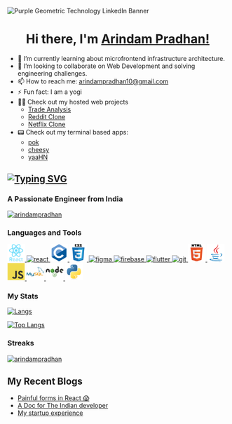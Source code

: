 ![Purple Geometric Technology LinkedIn Banner](./intro.gif)



<h1 align="center">Hi there, I'm <a href="https://arindampradhan.github.io">Arindam Pradhan!</a></h1>

- 🌱 I’m currently learning about microfrontend infrastructure architecture. 
- 👯 I’m looking to collaborate on Web Development and solving engineering challenges.
- 📫 How to reach me: arindampradhan10@gmail.com
- ⚡ Fun fact: I am a yogi  
- 👨‍💻 Check out my hosted web projects  
   - [Trade Analysis](https://tradeanalysis.vercel.app/)
   - [Reddit Clone](https://reddit-beat.netlify.com/)
   - [Netflix Clone](https://moviechill.netlify.com/)
- 📟 Check out my terminal based apps:
   - [pok](https://github.com/arindampradhan/pok)
   - [cheesy](https://github.com/arindampradhan/cheesy)
   - [yaaHN](https://github.com/arindampradhan/yaaHN)

</details></li></ul></ul> 

## [![Typing SVG](https://readme-typing-svg.herokuapp.com?font=Lobster&size=45&duration=3000&center=true&width=1000&height=70&lines=My+Contributions;Languages+And+Tools;Github+Stats)](https://git.io/typing-svg)


<h3>A Passionate Engineer from India</h3>


<p align="left"> <a href="https://github.com/arindampradhan"><img src="https://github-profile-trophy.vercel.app/?username=arindampradhan&theme=juicyfresh&no-frame=true&row=1&&margin-w=20&no-bg=true" alt="arindampradhan" /></a> </p>



<h3 align="left">Languages and Tools</h3>
<p align="left"> 
<a href="https://reactjs.org/" target="_blank" rel="noreferrer"> <img src="https://raw.githubusercontent.com/devicons/devicon/master/icons/react/react-original-wordmark.svg" alt="react" width="40" height="40"/> </a>
<a href="https://vuejs.org/" target="_blank" rel="noreferrer"> <img src="https://cdn.jsdelivr.net/gh/devicons/devicon@latest/icons/vuejs/vuejs-original.svg" alt="react" width="40" height="40"/> </a>
<a href="https://www.cprogramming.com/" target="_blank" rel="noreferrer"> <img src="https://raw.githubusercontent.com/devicons/devicon/master/icons/c/c-original.svg" alt="c" width="40" height="40"/> </a> 
<a href="https://www.w3schools.com/css/" target="_blank" rel="noreferrer"> <img src="https://raw.githubusercontent.com/devicons/devicon/master/icons/css3/css3-original-wordmark.svg" alt="css3" width="40" height="40"/> </a> 
<a href="https://www.figma.com/" target="_blank" rel="noreferrer"> <img src="https://www.vectorlogo.zone/logos/figma/figma-icon.svg" alt="figma" width="40" height="40"/> </a> 
<a href="https://firebase.google.com/" target="_blank" rel="noreferrer"> <img src="https://www.vectorlogo.zone/logos/firebase/firebase-icon.svg" alt="firebase" width="40" height="40"/> </a> 
<a href="https://flutter.dev" target="_blank" rel="noreferrer"> <img src="https://www.vectorlogo.zone/logos/flutterio/flutterio-icon.svg" alt="flutter" width="40" height="40"/> </a> 
<a href="https://git-scm.com/" target="_blank" rel="noreferrer"> <img src="https://www.vectorlogo.zone/logos/git-scm/git-scm-icon.svg" alt="git" width="40" height="40"/> </a> 
<a href="https://www.w3.org/html/" target="_blank" rel="noreferrer"> <img src="https://raw.githubusercontent.com/devicons/devicon/master/icons/html5/html5-original-wordmark.svg" alt="html5" width="40" height="40"/> </a> 
<a href="https://www.java.com" target="_blank" rel="noreferrer"> <img src="https://raw.githubusercontent.com/devicons/devicon/master/icons/java/java-original.svg" alt="java" width="40" height="40"/> </a> 
<a href="https://developer.mozilla.org/en-US/docs/Web/JavaScript" target="_blank" rel="noreferrer"> <img src="https://raw.githubusercontent.com/devicons/devicon/master/icons/javascript/javascript-original.svg" alt="javascript" width="40" height="40"/> </a> 
<a href="https://www.mysql.com/" target="_blank" rel="noreferrer"> <img src="https://raw.githubusercontent.com/devicons/devicon/master/icons/mysql/mysql-original-wordmark.svg" alt="mysql" width="40" height="40"/> </a> 
<a href="https://nodejs.org" target="_blank" rel="noreferrer"> <img src="https://raw.githubusercontent.com/devicons/devicon/master/icons/nodejs/nodejs-original-wordmark.svg" alt="nodejs" width="40" height="40"/> </a> 
<a href="https://www.python.org" target="_blank" rel="noreferrer"> <img src="https://raw.githubusercontent.com/devicons/devicon/master/icons/python/python-original.svg" alt="python" width="40" height="40"/> </a> 
</p>

<h3 align="left">My Stats</h3>

[![Langs](https://github-readme-stats.vercel.app/api?username=arindampradhan&layout=compact)](https://github.com/arindampradhan)


[![Top Langs](https://github-readme-stats.vercel.app/api/top-langs/?username=arindampradhan&layout=compact)](https://github.com/arindampradhan)
 

<h3 align="left">Streaks</h3>
<p><a href="https://github.com/arindampradhan"><img align="center" src="https://github-readme-streak-stats.herokuapp.com?user=arindampradhan&theme=dark&fire=DD2727" alt="arindampradhan" /></a></p>


<!--<h3 align="left">Spotify Now Listening</h3>

<div align="center"><img src="https://spotify-github-profile.vercel.app/api/view?uid=31udybgrafg2qs5hqrl6pd4xhzwy&cover_image=true&theme=default" /></div>
-->

## My Recent Blogs

<!-- BLOG-POST-LIST:START -->
- [Painful forms in React 😱](https://medium.com/crazyhacker/painful-forms-in-react-d3ba3ae42c71)
- [A Doc for The Indian developer](https://medium.com/crazyhacker/the-indian-developer-d0d1a5e27f42)
- [My startup experience](https://medium.com/@rrindam/my-startup-experience-b6fc0f7bc948)
<!-- BLOG-POST-LIST:END -->
<!--


